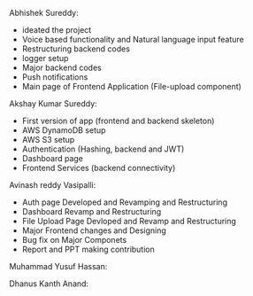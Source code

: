Abhishek Sureddy: 
- ideated the project
- Voice based functionality and Natural language input feature
- Restructuring backend codes
- logger setup
- Major backend codes
- Push notifications
- Main page of Frontend Application (File-upload component)

Akshay Kumar Sureddy:
- First version of app (frontend and backend skeleton)
- AWS DynamoDB setup
- AWS S3 setup
- Authentication (Hashing, backend and JWT)
- Dashboard page
- Frontend Services (backend connectivity)

Avinash reddy Vasipalli:
- Auth page Developed and Revamping and Restructuring
- Dashboard Revamp and Restructuring
- File Upload Page Devloped and Revamp and Restructuring
- Major Frontend changes and Designing
- Bug fix on Major Componets
- Report and PPT making contribution

Muhammad Yusuf Hassan:

Dhanus Kanth Anand:
